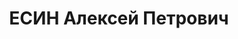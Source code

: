 ---
title: ЕСИН Алексей Петрович
description: "Род. в 1900, русский. Проживал: Горьковская обл., Кулебакский р-н, с.\
  \ Липня. Токарь механического цеха Мордовщиковского судо-мостового завода \n  Арестован\
  \ 29.06.1936. Обв. по ст. 17-58-8, 58-11. Приговор: ВК ВС СССР – к 8 г. тюремного\
  \ заключения, 5 г. п/п. Освобожден 10.08.46 г"
---